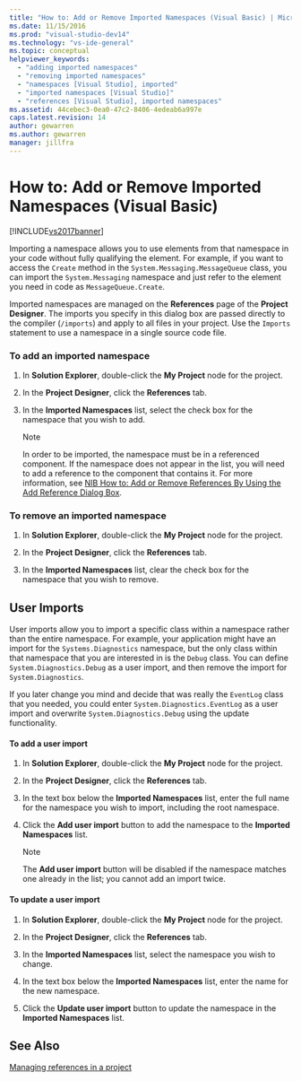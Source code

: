 ```yaml
---
title: "How to: Add or Remove Imported Namespaces (Visual Basic) | Microsoft Docs"
ms.date: 11/15/2016
ms.prod: "visual-studio-dev14"
ms.technology: "vs-ide-general"
ms.topic: conceptual
helpviewer_keywords: 
  - "adding imported namespaces"
  - "removing imported namespaces"
  - "namespaces [Visual Studio], imported"
  - "imported namespaces [Visual Studio]"
  - "references [Visual Studio], imported namespaces"
ms.assetid: 44cebec3-0ea0-47c2-8406-4edeab6a997e
caps.latest.revision: 14
author: gewarren
ms.author: gewarren
manager: jillfra
---
```

# How to: Add or Remove Imported Namespaces (Visual Basic)
[!INCLUDE[vs2017banner](../includes/vs2017banner.md)]

Importing a namespace allows you to use elements from that namespace in your code without fully qualifying the element. For example, if you want to access the `Create` method in the `System.Messaging.MessageQueue` class, you can import the `System.Messaging` namespace and just refer to the element you need in code as `MessageQueue.Create`.  
  
 Imported namespaces are managed on the **References** page of the **Project Designer**. The imports you specify in this dialog box are passed directly to the compiler (`/imports`) and apply to all files in your project. Use the `Imports` statement to use a namespace in a single source code file.  
  
### To add an imported namespace  
  
1. In **Solution Explorer**, double-click the **My Project** node for the project.  
  
2. In the **Project Designer**, click the **References** tab.  
  
3. In the **Imported Namespaces** list, select the check box for the namespace that you wish to add.  
  
    > [!NOTE]
    > In order to be imported, the namespace must be in a referenced component. If the namespace does not appear in the list, you will need to add a reference to the component that contains it. For more information, see [NIB How to: Add or Remove References By Using the Add Reference Dialog Box](http://msdn.microsoft.com/3bd75d61-f00c-47c0-86a2-dd1f20e231c9).  
  
### To remove an imported namespace  
  
1. In **Solution Explorer**, double-click the **My Project** node for the project.  
  
2. In the **Project Designer**, click the **References** tab.  
  
3. In the **Imported Namespaces** list, clear the check box for the namespace that you wish to remove.  
  
## User Imports  
 User imports allow you to import a specific class within a namespace rather than the entire namespace. For example, your application might have an import for the `Systems.Diagnostics` namespace, but the only class within that namespace that you are interested in is the `Debug` class. You can define `System.Diagnostics.Debug` as a user import, and then remove the import for `System.Diagnostics`.  
  
 If you later change you mind and decide that was really the `EventLog` class that you needed, you could enter `System.Diagnostics.EventLog` as a user import and overwrite `System.Diagnostics.Debug` using the update functionality.  
  
#### To add a user import  
  
1. In **Solution Explorer**, double-click the **My Project** node for the project.  
  
2. In the **Project Designer**, click the **References** tab.  
  
3. In the text box below the **Imported Namespaces** list, enter the full name for the namespace you wish to import, including the root namespace.  
  
4. Click the **Add user import** button to add the namespace to the **Imported Namespaces** list.  
  
    > [!NOTE]
    > The **Add user import** button will be disabled if the namespace matches one already in the list; you cannot add an import twice.  
  
#### To update a user import  
  
1. In **Solution Explorer**, double-click the **My Project** node for the project.  
  
2. In the **Project Designer**, click the **References** tab.  
  
3. In the **Imported Namespaces** list, select the namespace you wish to change.  
  
4. In the text box below the **Imported Namespaces** list, enter the name for the new namespace.  
  
5. Click the **Update user import** button to update the namespace in the **Imported Namespaces** list.  
  
## See Also  
 [Managing references in a project](../ide/managing-references-in-a-project.md)
